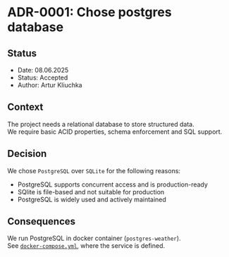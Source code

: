 # ADR-0001: Chose postgres database

## Status

- Date: 08.06.2025
- Status: Accepted
- Author: Artur Kliuchka

## Context

The project needs a relational database to store structured data.  
We require basic ACID properties, schema enforcement and SQL support.

## Decision

We chose `PostgreSQL` over `SQLite` for the following reasons:

- PostgreSQL supports concurrent access and is production-ready
- SQlite is file-based and not suitable for production
- PostgreSQL is widely used and actively maintained

## Consequences

We run PostgreSQL in docker container (`postgres-weather`).  
See [`docker-compose.yml`](/docker-compose.yml), where the service is defined.

